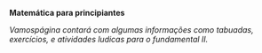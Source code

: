 <hi><strong>Matemática para principiantes</hi></strong>
<p><em>Vamospágina contará com algumas informações como tabuadas, exercícios, e atividades ludicas para o fundamental II.</p></em>
